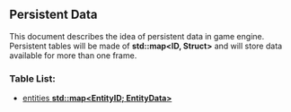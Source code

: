 ## Persistent Data

This document describes the idea of persistent data in game engine. Persistent tables will be made of **std::map<ID, Struct>** and will store data available for more than one frame.


### Table List:

- [entities **std::map<EntityID; EntityData>**](./persistent_tables/entities.md)